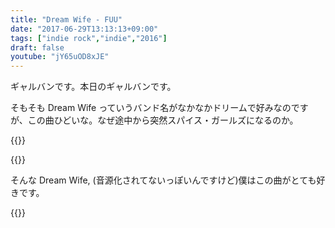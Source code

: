 ```yaml
---
title: "Dream Wife - FUU"
date: "2017-06-29T13:13:13+09:00"
tags: ["indie rock","indie","2016"]
draft: false
youtube: "jY65uOD8xJE"
---
```


ギャルバンです。本日のギャルバンです。

そもそも Dream Wife っていうバンド名がなかなかドリームで好みなのですが、この曲ひどいな。なぜ途中から突然スパイス・ガールズになるのか。

{{<youtube jY65uOD8xJE>}}

{{<youtube gJLIiF15wjQ>}}

そんな Dream Wife, (音源化されてないっぽいんですけど)僕はこの曲がとても好きです。

{{<youtube XvU63MFTmr8>}}
